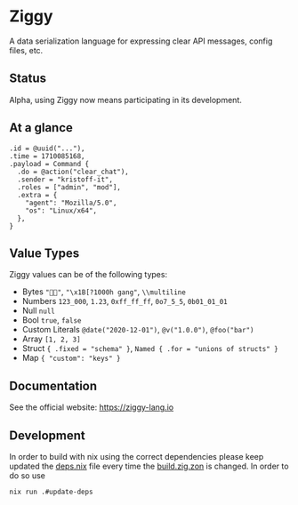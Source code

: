 # Ziggy
A data serialization language for expressing clear API messages, config files, etc.

## Status
Alpha, using Ziggy now means participating in its development.

## At a glance

```zig
.id = @uuid("..."),
.time = 1710085168,
.payload = Command {
  .do = @action("clear_chat"),
  .sender = "kristoff-it",
  .roles = ["admin", "mod"],
  .extra = {
    "agent": "Mozilla/5.0",
    "os": "Linux/x64", 
  },
}
```
## Value Types
Ziggy values can be of the following types:

- Bytes `"🧑‍🚀"`, `"\x1B[?1000h gang"`, `\\multiline`
- Numbers `123_000`, `1.23`, `0xff_ff_ff`, `0o7_5_5`, `0b01_01_01` 
- Null `null`
- Bool `true`, `false`
- Custom Literals `@date("2020-12-01")`, `@v("1.0.0")`, `@foo("bar")`
- Array `[1, 2, 3]`
- Struct `{ .fixed = "schema" }`, `Named { .for = "unions of structs" }`
- Map `{ "custom": "keys" }`


## Documentation

See the official website: https://ziggy-lang.io

## Development

In order to build with nix using the correct dependencies please keep
updated the [deps.nix](./deps.nix) file every time the [build.zig.zon](build.zig.zon)
is changed. In order to do so use

```bash
nix run .#update-deps
```
